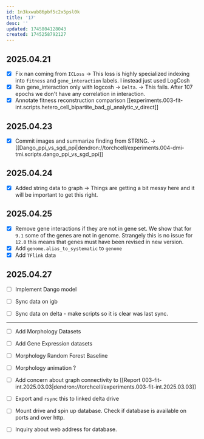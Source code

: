 ```yaml
---
id: 1n3kxwub86pbf5c2x5psl0k
title: '17'
desc: ''
updated: 1745804128043
created: 1745258792127
---
```

## 2025.04.21

- [x] Fix nan coming from `ICLoss` → This loss is highly specialized indexing into `fitness` and `gene_interaction` labels. I instead just used LogCosh
- [x] Run gene_interaction only with logcosh → `Delta`. → This fails. After 107 epochs we don't have any correlation in interaction.
- [x] Annotate fitness reconstruction comparison [[experiments.003-fit-int.scripts.hetero_cell_bipartite_bad_gi_analytic_v_direct]]

## 2025.04.23

- [x] Commit images and summarize finding from STRING. → [[Dango_ppi_vs_sgd_ppi|dendron://torchcell/experiments.004-dmi-tmi.scripts.dango_ppi_vs_sgd_ppi]]

## 2025.04.24

- [x] Added string data to graph → Things are getting a bit messy here and it will be important to get this right.

## 2025.04.25

- [x] Remove gene interactions if they are not in gene set. We show that for `9.1` some of the genes are not in genome. Strangely this is no issue for `12.0` this means that genes must have been revised in new version.
- [x] Add `genome.alias_to_systematic` to `genome`
- [x] Add `TFlink` data

## 2025.04.27


- [ ] Implement Dango model



- [ ] Sync data on igb
- [ ] Sync data on delta - make scripts so it is clear was last sync.

***

- [ ] Add Morphology Datasets
- [ ] Add Gene Expression datasets

- [ ] Morphology Random Forest Baseline
- [ ] Morphology animation ?

- [ ] Add concern about graph connectivity to [[Report 003-fit-int.2025.03.03|dendron://torchcell/experiments.003-fit-int.2025.03.03]]
- [ ] Export and `rsync` this to linked delta drive
- [ ] Mount drive and spin up database. Check if database is available on ports and over http.
- [ ] Inquiry about web address for database.
